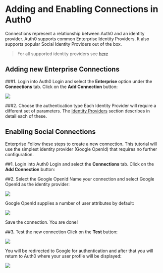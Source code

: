 # Adding and Enabling Connections in Auth0

Connections represent a relationship between Auth0 and an identity provider. Auth0 supports common Enterprise Identity Providers. It also supports popular Social Identity Providers out of the box.

> For all supported identity providers see [here](identityproviders)

## Adding new Enterprise Connections

###1. Login into Auth0
Login and select the __Enterprise__ option under the __Connections__ tab. Click on the __Add Connection__ button:

![](img/connection-add.png)

###2. Choose the authentication type
Each Identity Provider will require a different set of parameters. The [Identity Providers](identityproviders) section describes in detail each of these.




## Enabling Social Connections

Enterprise 
Follow these steps to create a new connection. This tutorial will use the simplest identity provider (Google OpenId) that requires no further configuration. 

  

##1. Login into Auth0
Login and select the __Connections__ tab. Click on the __Add Connection__ button:



##2. Select the Google OpenId 
Name your connection and select Google OpenId as the identity provider:

![](img/connection-add-idp.png)

Google OpenId supplies a number of user attributes by default:

![](img/connection-add-idp-attributes.png)

Save the connection. You are done!

##3. Test the new connection
Click on the __Test__ button:

![](img/connection-add-idp-test.png)

You will be redirected to Google for authentication and after that you will return to Auth0 where your user profile will be displayed:

![](img/connection-add-idp-test-r.png)

